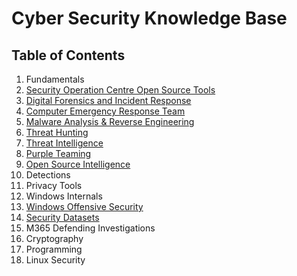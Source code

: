 # Cyber Security Knowledge Base

## Table of Contents 
  1. Fundamentals
  2. [Security Operation Centre Open Source Tools](https://github.com/vigneshb0197/CyberSecurityKnowledgeBase/blob/main/Security%20Operation%20Centre%20Daily%20Open%20Source%20Tools.md) 
  3. [Digital Forensics and Incident Response](https://github.com/vigneshb0197/CyberSecurityKnowledgeBase/blob/main/Digital%20Forensics%20and%20Incident%20Response.md) 
  4. [Computer Emergency Response Team](https://github.com/Virtual-Base/CyberSecurityKnowledgeBase/blob/main/Computer%20Emergency%20Response%20Team.md) 
  5. [Malware Analysis & Reverse Engineering](https://github.com/Virtual-Base/CyberSecurityKnowledgeBase/blob/main/Malware%20Analysis%20&%20Reverse%20Engineering.md) 
  6. [Threat Hunting](https://github.com/Virtual-Base/CyberSecurityKnowledgeBase/blob/main/Threat%20Hunting.md) 
  7. [Threat Intelligence](https://github.com/Virtual-Base/CyberSecurityKnowledgeBase/blob/main/Threat%20Intelligence.md) 
  8. [Purple Teaming](https://github.com/Virtual-Base/CyberSecurityKnowledgeBase/blob/main/Purple%20Teaming.md) 
  9. [Open Source Intelligence](https://github.com/Virtual-Base/CyberSecurityKnowledgeBase/blob/main/Open%20Source%20Intelligence.md)
  10. Detections 
  11. Privacy Tools 
  12. Windows Internals 
  13. [Windows Offensive Security](https://github.com/Virtual-Base/CyberSecurityKnowledgeBase/blob/main/Windows%20Offensive%20Security.md) 
  14. [Security Datasets](https://github.com/Virtual-Base/CyberSecurityKnowledgeBase/blob/main/Security%20Datasets.md) 
  15. M365 Defending Investigations 
  16. Cryptography 
  17. Programming 
  18. Linux Security
